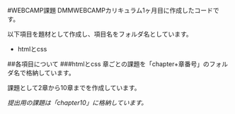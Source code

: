 #WEBCAMP課題
DMMWEBCAMPカリキュラム1ヶ月目に作成したコードです。

以下項目を題材として作成し、項目名をフォルダ名としています。

* htmlとcss

##各項目について
###htmlとcss
章ごとの課題を「chapter+章番号」のフォルダ名で格納しています。

課題として2章から10章までを作成しています。

*提出用の課題は「chapter10」に格納しています。*



